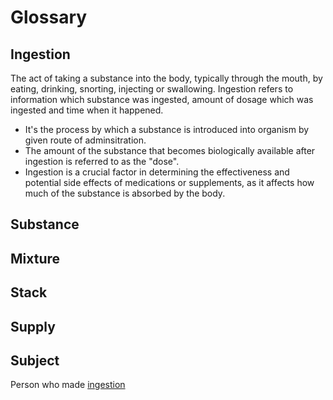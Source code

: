 # Glossary

## Ingestion

The act of taking a substance into the body, typically through the mouth, by eating, drinking, snorting, injecting or swallowing. Ingestion refers to information which substance was ingested, amount of dosage which was ingested and time when it happened.

- It's the process by which a substance is introduced into organism by given route of adminsitration.
- The amount of the substance that becomes biologically available after ingestion is referred to as the "dose".
- Ingestion is a crucial factor in determining the effectiveness and potential side effects of medications or supplements, as it affects how much of the substance is absorbed by the body.

## Substance

## Mixture

## Stack

## Supply

## Subject

Person who made [ingestion](##Ingestion)
